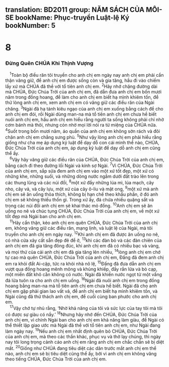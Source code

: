 translation: BD2011
group: NĂM SÁCH CỦA MÔI-SE
bookName: Phục-truyền Luật-lệ Ký 
bookNumber: 5
-------

<div class="title"><h1>8</h1><h3>Ðừng Quên CHÚA Khi Thịnh Vượng</h3></div>
<span class="verse phu_8_1"> <sup>1</sup>Toàn bộ điều răn tôi truyền cho anh chị em ngày nay anh chị em phải cẩn thận vâng giữ, để anh chị em được sống còn và gia tăng, hầu đi vào chiếm lấy xứ mà CHÚA đã thề với tổ tiên anh chị em. </span>
<span class="verse phu_8_2"><sup>2</sup>Hãy nhớ chặng đường dài mà CHÚA, Ðức Chúa Trời của anh chị em, đã dẫn đưa anh chị em bốn mươi năm trong đồng hoang, để làm cho anh chị em biết hạ mình khiêm tốn, để thử lòng anh chị em, xem anh chị em có vâng giữ các điều răn của Ngài chăng. </span>
<span class="verse phu_8_3"><sup>3</sup>Ngài đã hạ tánh kiêu ngạo của anh chị em xuống bằng cách để cho anh chị em đói, rồi Ngài dùng man-na mà tổ tiên anh chị em chưa hề biết nuôi anh chị em, hầu anh chị em hiểu rằng người ta sống không phải chỉ nhờ cơm bánh mà thôi, nhưng còn nhờ mọi lời nói ra từ miệng của CHÚA nữa. </span>
<span class="verse phu_8_4"><sup>4</sup>Suốt trong bốn mươi năm, áo quần của anh chị em không sờn rách và đôi chân anh chị em chẳng sưng phù. </span>
<span class="verse phu_8_5"><sup>5</sup>Như vậy lòng anh chị em phải hiểu rằng giống như cha mẹ áp dụng kỷ luật để dạy dỗ con cái mình thể nào, CHÚA, Ðức Chúa Trời của anh chị em, áp dụng kỷ luật để dạy dỗ anh chị em cũng thể ấy.<br/></span>
<span class="verse phu_8_6"> <sup>6</sup>Vậy hãy vâng giữ các điều răn của CHÚA, Ðức Chúa Trời của anh chị em, bằng cách đi theo đường lối Ngài và kính sợ Ngài. </span>
<span class="verse phu_8_7"><sup>7</sup>Vì CHÚA, Ðức Chúa Trời của anh chị em, sắp sửa đem anh chị em vào một xứ tốt đẹp, một xứ có những khe, những suối, và những dòng nước ngầm dưới đất trào lên trong các thung lũng và các núi đồi, </span>
<span class="verse phu_8_8"><sup>8</sup>một xứ đầy những lúa mì, lúa mạch, cây nho, cây vả, và cây lựu, một xứ của cây ô-liu và mật ong, </span>
<span class="verse phu_8_9"><sup>9</sup>một xứ mà anh chị em sẽ ăn uống thỏa thích, không bị hạn chế theo khẩu phần, ở đó anh chị em sẽ không thiếu thốn gì. Trong xứ ấy, đá chứa nhiều quặng sắt và trong các núi đồi anh chị em sẽ khai thác mỏ đồng. </span>
<span class="verse phu_8_10"><sup>10</sup>Anh chị em sẽ ăn uống no nê và chúc tụng CHÚA, Ðức Chúa Trời của anh chị em, về một xứ tốt đẹp mà Ngài ban cho anh chị em.<br/></span>
<span class="verse phu_8_11"> <sup>11</sup>Hãy cẩn thận, kẻo anh chị em quên CHÚA, Ðức Chúa Trời của anh chị em, không vâng giữ các điều răn, mạng lịnh, và luật lệ của Ngài, mà tôi truyền cho anh chị em ngày nay. </span>
<span class="verse phu_8_12"><sup>12</sup>Khi anh chị em đã được ăn uống no nê, có nhà cửa xây cất sẵn đẹp đẽ để ở, </span>
<span class="verse phu_8_13"><sup>13</sup>khi các đàn bò và các đàn chiên của anh chị em đã gia tăng đông đúc, khi anh chị em đã có nhiều bạc và vàng, và mọi thứ của cải anh chị em đã gia tăng lên nhiều, </span>
<span class="verse phu_8_14"><sup>14</sup>lòng anh chị em chớ tự cao mà quên CHÚA, Ðức Chúa Trời của anh chị em, Ðấng đã đem anh chị em ra khỏi đất Ai-cập, tức ra khỏi nhà nô lệ, </span>
<span class="verse phu_8_15"><sup>15</sup>Ðấng đã đưa dẫn anh chị em vượt qua đồng hoang mênh mông và khủng khiếp, đầy rắn lửa và bò cạp, một miền đất khô cằn không có nước. Ngài đã khiến nước ngọt từ một vầng đá lửa tuôn ra cho anh chị em uống. </span>
<span class="verse phu_8_16"><sup>16</sup>Ngài đã nuôi anh chị em trong đồng hoang bằng man-na mà tổ tiên anh chị em chưa hề biết. Ngài đã cho anh chị em gặp phải gian lao vất vả, để anh chị em biết hạ mình khiêm tốn, và Ngài cũng đã thử thách anh chị em, để cuối cùng ban phước cho anh chị em.<br/></span>
<span class="verse phu_8_17"> <sup>17</sup>Vậy chớ tự nhủ rằng, ‘Nhờ khả năng của tôi và sức lực của tay tôi mà tôi có được sự giàu có nầy.’ </span>
<span class="verse phu_8_18"><sup>18</sup>Nhưng hãy nhớ đến CHÚA, Ðức Chúa Trời của anh chị em, vì chính Ngài ban cho anh chị em khả năng làm giàu, để Ngài có thể thiết lập giao ước mà Ngài đã thề với tổ tiên anh chị em, như Ngài đang làm ngày nay. </span>
<span class="verse phu_8_19"><sup>19</sup>Nếu anh chị em nhất định quên bỏ CHÚA, Ðức Chúa Trời của anh chị em, mà theo các thần khác, phục vụ và thờ lạy chúng, thì ngày nay tôi long trọng cảnh cáo anh chị em rằng anh chị em chắc chắn sẽ bị diệt mất. </span>
<span class="verse phu_8_20"><sup>20</sup>Giống như CHÚA đang tiêu diệt các dân trước mắt anh chị em thể nào, anh chị em sẽ bị tiêu diệt cũng thể ấy, bởi vì anh chị em không vâng theo tiếng CHÚA, Ðức Chúa Trời của anh chị em.<br/></span>
